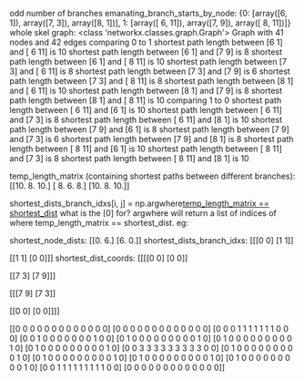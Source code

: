 odd number of branches
emanating_branch_starts_by_node: {0: [array([6, 1]), array([7, 3]), array([8, 1])], 1: [array([ 6, 11]), array([7, 9]), array([ 8, 11])]}
whole skel graph: <class 'networkx.classes.graph.Graph'>
Graph with 41 nodes and 42 edges
comparing 0 to 1
shortest path length between [6 1] and [ 6 11] is 10
shortest path length between [6 1] and [7 9] is 8
shortest path length between [6 1] and [ 8 11] is 10
shortest path length between [7 3] and [ 6 11] is 8
shortest path length between [7 3] and [7 9] is 6
shortest path length between [7 3] and [ 8 11] is 8
shortest path length between [8 1] and [ 6 11] is 10
shortest path length between [8 1] and [7 9] is 8
shortest path length between [8 1] and [ 8 11] is 10
comparing 1 to 0
shortest path length between [ 6 11] and [6 1] is 10
shortest path length between [ 6 11] and [7 3] is 8
shortest path length between [ 6 11] and [8 1] is 10
shortest path length between [7 9] and [6 1] is 8
shortest path length between [7 9] and [7 3] is 6
shortest path length between [7 9] and [8 1] is 8
shortest path length between [ 8 11] and [6 1] is 10
shortest path length between [ 8 11] and [7 3] is 8
shortest path length between [ 8 11] and [8 1] is 10

temp_length_matrix (containing shortest paths between different branches):
[[10.  8. 10.]
 [ 8.  6.  8.]
 [10.  8. 10.]]

shortest_dists_branch_idxs[i, j] = np.argwhere[temp_length_matrix == shortest_dist](0)
what is the [0] for?
argwhere will return a list of indices of where temp_length_matrix == shortest_dist.
eg:

shortest_node_dists: [[0. 6.]
 [6. 0.]]
shortest_dists_branch_idxs: [[[0 0]
  [1 1]]

[[1 1]
  [0 0]]]
shortest_dist_coords: [[[[0 0]
   [0 0]]

[[7 3]
   [7 9]]]

[[[7 9]
   [7 3]]

[[0 0]
   [0 0]]]]

[[0 0 0 0 0 0 0 0 0 0 0 0 0]
 [0 0 0 0 0 0 0 0 0 0 0 0 0]
 [0 0 0 1 1 1 1 1 1 1 0 0 0]
 [0 0 1 0 0 0 0 0 0 0 1 0 0]
 [0 1 0 0 0 0 0 0 0 0 0 1 0]
 [0 1 0 0 0 0 0 0 0 0 0 1 0]
 [0 1 0 0 0 0 0 0 0 0 0 1 0]
 [0 0 3 3 3 3 3 3 3 3 3 0 0]
 [0 1 0 0 0 0 0 0 0 0 0 1 0]
 [0 1 0 0 0 0 0 0 0 0 0 1 0]
 [0 1 0 0 0 0 0 0 0 0 0 1 0]
 [0 1 0 0 0 0 0 0 0 0 0 1 0]
 [0 0 1 1 1 1 1 1 1 1 1 0 0]
 [0 0 0 0 0 0 0 0 0 0 0 0 0]]
